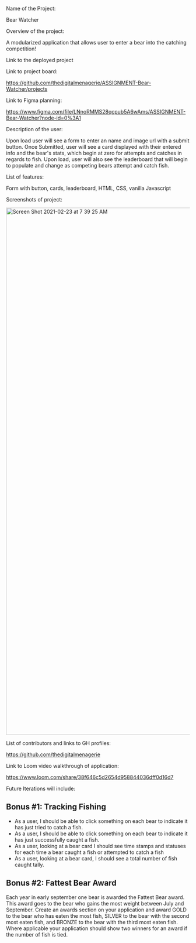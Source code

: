 Name of the Project: 

Bear Watcher

Overview of the project: 

A modularized application that allows user to enter a bear into the catching competition!

Link to the deployed project


Link to project board: 

https://github.com/thedigitalmenagerie/ASSIGNMENT-Bear-Watcher/projects

Link to Figma planning: 

https://www.figma.com/file/LNnoRMMS28qcpub5A6wAms/ASSIGNMENT-Bear-Watcher?node-id=0%3A1

Description of the user: 

Upon load user will see a form to enter an name and image url with a submit button. Once Submitted, user will see a card displayed with their entered info and the bear's stats, which begin at zero for attempts and catches in regards to fish. Upon load, user will also see the leaderboard that will begin to populate and change as competing bears attempt and catch fish. 

List of features: 

Form with button, cards, leaderboard, HTML, CSS, vanilla Javascript

Screenshots of project: 

<img width="1440" alt="Screen Shot 2021-02-23 at 7 39 25 AM" src="https://user-images.githubusercontent.com/76716670/108852662-823faa80-75ab-11eb-9aba-902b7cda6c7d.png">

List of contributors and links to GH profiles: 

https://github.com/thedigitalmenagerie

Link to Loom video walkthrough of application: 

https://www.loom.com/share/38f646c5d2654d958844036dff0d16d7


Future Iterations will include: 

## Bonus #1: Tracking Fishing
* As a user, I should be able to click something on each bear to indicate it has just tried to catch a fish.
* As a user, I should be able to click something on each bear to indicate it has just successfully caught a fish.
* As a user, looking at a bear card I should see time stamps and statuses for each time a bear caught a fish or attempted to catch a fish
* As a user, looking at a bear card, I should see a total number of fish caught tally.

## Bonus #2: Fattest Bear Award
Each year in early september one bear is awarded the Fattest Bear award.  This award goes to the bear who gains the most weight between July and September.  Create an awards section on your application and award GOLD to the bear who has eaten the most fish, SILVER to the bear with the second most eaten fish, and BRONZE to the bear with the third most eaten fish.  Where applicable your application should show two winners for an award if the number of fish is tied.
